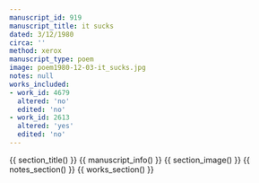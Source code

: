 ```yaml
---
manuscript_id: 919
manuscript_title: it sucks
dated: 3/12/1980
circa: ''
method: xerox
manuscript_type: poem
image: poem1980-12-03-it_sucks.jpg
notes: null
works_included:
- work_id: 4679
  altered: 'no'
  edited: 'no'
- work_id: 2613
  altered: 'yes'
  edited: 'no'
---
```


{{ section_title() }}
{{ manuscript_info() }}
{{ section_image() }}
{{ notes_section() }}
{{ works_section() }}
